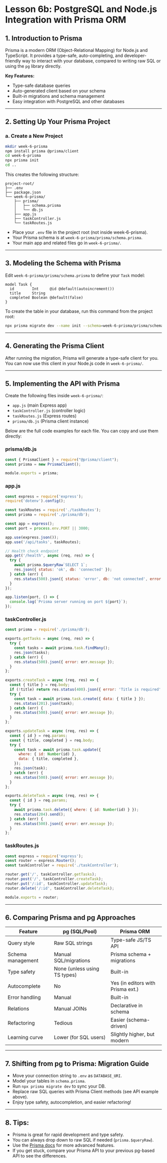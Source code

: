 # Lesson 6b: PostgreSQL and Node.js Integration with Prisma ORM

## 1. Introduction to Prisma

Prisma is a modern ORM (Object-Relational Mapping) for Node.js and TypeScript. It provides a type-safe, auto-completing, and developer-friendly way to interact with your database, compared to writing raw SQL or using the `pg` library directly.

**Key Features:**
- Type-safe database queries
- Auto-generated client based on your schema
- Built-in migrations and schema management
- Easy integration with PostgreSQL and other databases

---

## 2. Setting Up Your Prisma Project

### a. Create a New Project
```bash
mkdir week-6-prisma
npm install prisma @prisma/client
cd week-6-prisma
npx prisma init
cd ..
```
This creates the following structure:
```
project-root/
├── .env
├── package.json
└── week-6-prisma/
    ├── prisma/
    │   ├── schema.prisma
    │   └── db.js
    ├── app.js
    ├── taskController.js
    └── taskRoutes.js
```
- Place your `.env` file in the project root (not inside week-6-prisma).
- Your Prisma schema is at `week-6-prisma/prisma/schema.prisma`.
- Your main app and related files go in `week-6-prisma/`.

---

## 3. Modeling the Schema with Prisma

Edit `week-6-prisma/prisma/schema.prisma` to define your `Task` model:
```prisma
model Task {
  id        Int     @id @default(autoincrement())
  title     String
  completed Boolean @default(false)
}
```

To create the table in your database, run this command from the project root:
```bash
npx prisma migrate dev --name init --schema=week-6-prisma/prisma/schema.prisma
```

---

## 4. Generating the Prisma Client
After running the migration, Prisma will generate a type-safe client for you. You can now use this client in your Node.js code in `week-6-prisma/`.

---

## 5. Implementing the API with Prisma

Create the following files inside `week-6-prisma/`:
- `app.js` (main Express app)
- `taskController.js` (controller logic)
- `taskRoutes.js` (Express routes)
- `prisma/db.js` (Prisma client instance)

Below are the full code examples for each file. You can copy and use them directly:

### prisma/db.js
```js
const { PrismaClient } = require("@prisma/client");
const prisma = new PrismaClient();

module.exports = prisma;
```

### app.js
```js
const express = require('express');
require('dotenv').config();

const taskRoutes = require('./taskRoutes');
const prisma = require('./prisma/db');

const app = express();
const port = process.env.PORT || 3000;

app.use(express.json());
app.use('/api/tasks', taskRoutes);

// Health check endpoint
app.get('/health', async (req, res) => {
  try {
    await prisma.$queryRaw`SELECT 1`;
    res.json({ status: 'ok', db: 'connected' });
  } catch (err) {
    res.status(500).json({ status: 'error', db: 'not connected', error: err.message });
  }
});

app.listen(port, () => {
  console.log(`Prisma server running on port ${port}`);
});
```

### taskController.js
```js
const prisma = require('./prisma/db');

exports.getTasks = async (req, res) => {
  try {
    const tasks = await prisma.task.findMany();
    res.json(tasks);
  } catch (err) {
    res.status(500).json({ error: err.message });
  }
};

exports.createTask = async (req, res) => {
  const { title } = req.body;
  if (!title) return res.status(400).json({ error: 'Title is required' });
  try {
    const task = await prisma.task.create({ data: { title } });
    res.status(201).json(task);
  } catch (err) {
    res.status(500).json({ error: err.message });
  }
};

exports.updateTask = async (req, res) => {
  const { id } = req.params;
  const { title, completed } = req.body;
  try {
    const task = await prisma.task.update({
      where: { id: Number(id) },
      data: { title, completed },
    });
    res.json(task);
  } catch (err) {
    res.status(500).json({ error: err.message });
  }
};

exports.deleteTask = async (req, res) => {
  const { id } = req.params;
  try {
    await prisma.task.delete({ where: { id: Number(id) } });
    res.status(204).send();
  } catch (err) {
    res.status(500).json({ error: err.message });
  }
};
```

### taskRoutes.js
```js
const express = require('express');
const router = express.Router();
const taskController = require('./taskController');

router.get('/', taskController.getTasks);
router.post('/', taskController.createTask);
router.put('/:id', taskController.updateTask);
router.delete('/:id', taskController.deleteTask);

module.exports = router;
```

---

## 6. Comparing Prisma and pg Approaches

| Feature                | pg (SQL/Pool)                | Prisma ORM                        |
|------------------------|------------------------------|-----------------------------------|
| Query style            | Raw SQL strings              | Type-safe JS/TS API               |
| Schema management      | Manual SQL/migrations        | Prisma schema + migrations        |
| Type safety            | None (unless using TS types) | Built-in                          |
| Autocomplete           | No                           | Yes (in editors with Prisma ext.) |
| Error handling         | Manual                       | Built-in                          |
| Relations              | Manual JOINs                 | Declarative in schema             |
| Refactoring            | Tedious                      | Easier (schema-driven)            |
| Learning curve         | Lower (for SQL users)        | Slightly higher, but modern       |

---

## 7. Shifting from pg to Prisma: Migration Guide

- Move your connection string to `.env` as `DATABASE_URI`.
- Model your tables in `schema.prisma`.
- Run `npx prisma migrate dev` to sync your DB.
- Replace raw SQL queries with Prisma Client methods (see API example above).
- Enjoy type safety, autocompletion, and easier refactoring!

---

## 8. Tips:
- Prisma is great for rapid development and type safety.
- You can always drop down to raw SQL if needed (`prisma.$queryRaw`).
- Use the [Prisma docs](https://www.prisma.io/docs/) for more advanced features.
- If you get stuck, compare your Prisma API to your previous pg-based API to see the differences.

